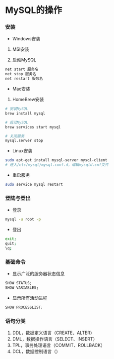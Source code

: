 # MySQL的操作


### 安装

* Windows安装

1. MSI安装

2. 启动MySQL

```sh
net start 服务名
net stop 服务名
net restart 服务名
```

* Mac安装

1. HomeBrew安装

```sh
# 安装MySQL
brew install mysql

# 启动MySQL
brew services start mysql

# 关闭服务
mysql.server stop
```

* Linux安装

```sh
sudo apt-get install mysql-server mysql-client
# 进入/etc/mysql/mysql.conf.d，编辑mysqld.cnf文件
```

* 重启服务

```sh
sudo service mysql restart
```


### 登陆与登出

* 登录

```sh
mysql -u root -p
```

* 登出

```sh
exit;
quit;
\q;
```


### 基础命令

* 显示广泛的服务器状态信息

```sql
SHOW STATUS;
SHOW VARIABLES;
```

* 显示所有活动进程

```sql
SHOW PROCESSLIST;
```


### 语句分类

1. DDL，数据定义语言（CREATE、ALTER）
2. DML，数据操作语言（SELECT、INSERT）
3. TPL，事务处理语言（COMMIT、ROLLBACK）
4. DCL，数据控制语言（）
